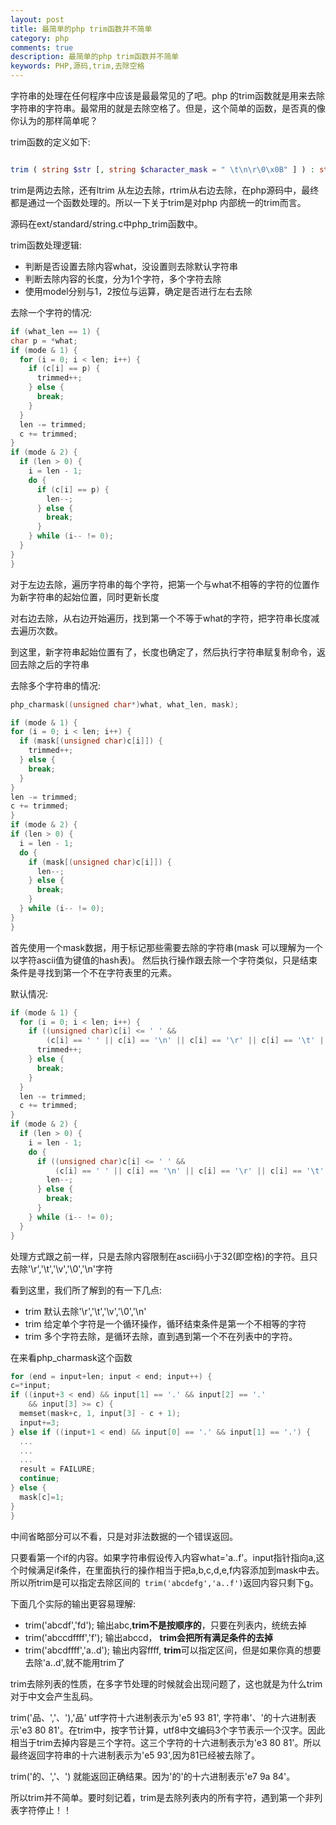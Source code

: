 ```yaml
---
layout: post
title: 最简单的php trim函数并不简单
category: php
comments: true
description: 最简单的php trim函数并不简单
keywords: PHP,源码,trim,去除空格
---
```


字符串的处理在任何程序中应该是最最常见的了吧。php 的trim函数就是用来去除字符串的字符串。最常用的就是去除空格了。但是，这个简单的函数，是否真的像你认为的那样简单呢？


trim函数的定义如下:

```php

trim ( string $str [, string $character_mask = " \t\n\r\0\x0B" ] ) : string

```

trim是两边去除，还有ltrim 从左边去除，rtrim从右边去除，在php源码中，最终都是通过一个函数处理的。所以一下关于trim是对php 内部统一的trim而言。

源码在ext/standard/string.c中php_trim函数中。

trim函数处理逻辑:

*  判断是否设置去除内容what，没设置则去除默认字符串
*  判断去除内容的长度，分为1个字符，多个字符去除
*  使用model分别与1，2按位与运算，确定是否进行左右去除

<!-- more -->

去除一个字符的情况:

```c
if (what_len == 1) {
char p = *what;
if (mode & 1) {
  for (i = 0; i < len; i++) {
    if (c[i] == p) {
      trimmed++;
    } else {
      break;
    }
  }
  len -= trimmed;
  c += trimmed;
}
if (mode & 2) {
  if (len > 0) {
    i = len - 1;
    do {
      if (c[i] == p) {
        len--;
      } else {
        break;
      }
    } while (i-- != 0);
  }
}
}
```
对于左边去除，遍历字符串的每个字符，把第一个与what不相等的字符的位置作为新字符串的起始位置，同时更新长度

对右边去除，从右边开始遍历，找到第一个不等于what的字符，把字符串长度减去遍历次数。

到这里，新字符串起始位置有了，长度也确定了，然后执行字符串赋复制命令，返回去除之后的字符串


去除多个字符串的情况:

```c
php_charmask((unsigned char*)what, what_len, mask);

if (mode & 1) {
for (i = 0; i < len; i++) {
  if (mask[(unsigned char)c[i]]) {
    trimmed++;
  } else {
    break;
  }
}
len -= trimmed;
c += trimmed;
}
if (mode & 2) {
if (len > 0) {
  i = len - 1;
  do {
    if (mask[(unsigned char)c[i]]) {
      len--;
    } else {
      break;
    }
  } while (i-- != 0);
}
}

```

首先使用一个mask数据，用于标记那些需要去除的字符串(mask 可以理解为一个以字符ascii值为键值的hash表)。
然后执行操作跟去除一个字符类似，只是结束条件是寻找到第一个不在字符表里的元素。


默认情况:

```c
if (mode & 1) {
  for (i = 0; i < len; i++) {
    if ((unsigned char)c[i] <= ' ' &&
        (c[i] == ' ' || c[i] == '\n' || c[i] == '\r' || c[i] == '\t' || c[i] == '\v' || c[i] == '\0')) {
      trimmed++;
    } else {
      break;
    }
  }
  len -= trimmed;
  c += trimmed;
}
if (mode & 2) {
  if (len > 0) {
    i = len - 1;
    do {
      if ((unsigned char)c[i] <= ' ' &&
          (c[i] == ' ' || c[i] == '\n' || c[i] == '\r' || c[i] == '\t' || c[i] == '\v' || c[i] == '\0')) {
        len--;
      } else {
        break;
      }
    } while (i-- != 0);
  }
}

```

处理方式跟之前一样，只是去除内容限制在ascii码小于32(即空格)的字符。且只去除'\r','\t','\v','\0','\n'字符

看到这里，我们所了解到的有一下几点:

* trim 默认去除'\r','\t','\v','\0','\n'
* trim 给定单个字符是一个循环操作，循环结束条件是第一个不相等的字符
* trim 多个字符去除，是循环去除，直到遇到第一个不在列表中的字符。


在来看php_charmask这个函数

```c
for (end = input+len; input < end; input++) {
c=*input;
if ((input+3 < end) && input[1] == '.' && input[2] == '.'
    && input[3] >= c) {
  memset(mask+c, 1, input[3] - c + 1);
  input+=3;
} else if ((input+1 < end) && input[0] == '.' && input[1] == '.') {
  ...
  ...
  ...
  result = FAILURE;
  continue;
} else {
  mask[c]=1;
}
}
```

中间省略部分可以不看，只是对非法数据的一个错误返回。

只要看第一个if的内容。如果字符串假设传入内容what='a..f'。input指针指向a,这个时候满足if条件，在里面执行的操作相当于把a,b,c,d,e,f内容添加到mask中去。所以所trim是可以指定去除区间的``` trim('abcdefg','a..f')```返回内容只剩下g。


下面几个实际的输出更容易理解:

* trim('abcdf','fd'); 输出abc,**trim不是按顺序的**，只要在列表内，统统去掉
* trim('abccdffff','f'); 输出abccd， **trim会把所有满足条件的去掉**
* trim('abcdffff','a..d'); 输出内容ffff, **trim**可以指定区间，但是如果你真的想要去除'a..d',就不能用trim了

trim去除列表的性质，在多字节处理的时候就会出现问题了，这也就是为什么trim对于中文会产生乱码。

trim('品、','、'),'品' utf字符十六进制表示为'e5 93 81', 字符串'、'的十六进制表示'e3 80 81'。在trim中，按字节计算，utf8中文编码3个字节表示一个汉字。因此相当于trim去掉内容是三个字符。这三个字符的十六进制表示为'e3 80 81'。所以最终返回字符串的十六进制表示为'e5 93',因为81已经被去除了。

trim('的、','、') 就能返回正确结果。因为'的'的十六进制表示'e7 9a 84'。


所以trim并不简单。要时刻记着，trim是去除列表内的所有字符，遇到第一个非列表字符停止！！

